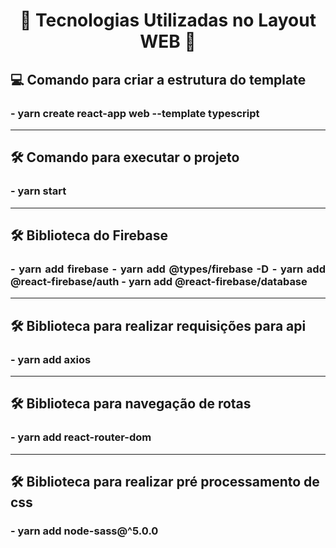
<h1 align="center">
    🔖 Tecnologias Utilizadas no Layout WEB 🔖
</h1>


<h2 align="left">💻 Comando para criar a estrutura do template</h2>
<h3 align="justify"> - yarn create react-app web --template typescript</h3>

---

<h2 align="left">
    🛠️ Comando para executar o projeto
</h2>

<h3 align="justify" >
    - yarn start
</h3>

---

<h2 align="left">
    🛠️ Biblioteca do Firebase
</h2>

<h3 align="justify" >
    - yarn add firebase
    - yarn add @types/firebase -D
    - yarn add @react-firebase/auth
    - yarn add @react-firebase/database
</h3>

---

<h2 align="left">
    🛠️ Biblioteca para realizar requisições para api
</h2>

<h3 align="justify" >
    - yarn add axios
</h3>

---

<h2 align="left">
    🛠️ Biblioteca para navegação de rotas
</h2>

<h3 align="justify" >
    - yarn add react-router-dom
</h3>

---

<h2 align="left">
    🛠️ Biblioteca para realizar pré processamento de css
</h2>

<h3 align="justify" >
    - yarn add node-sass@^5.0.0
</h3>
